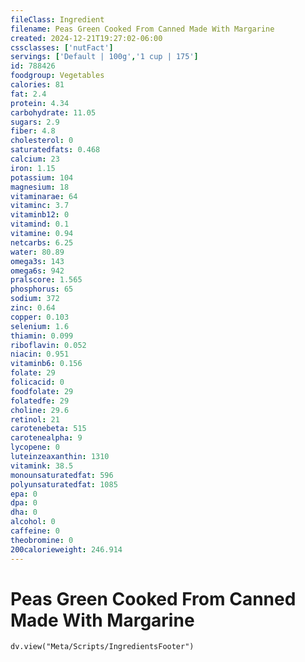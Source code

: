```yaml
---
fileClass: Ingredient
filename: Peas Green Cooked From Canned Made With Margarine
created: 2024-12-21T19:27:02-06:00
cssclasses: ['nutFact']
servings: ['Default | 100g','1 cup | 175']
id: 788426
foodgroup: Vegetables
calories: 81
fat: 2.4
protein: 4.34
carbohydrate: 11.05
sugars: 2.9
fiber: 4.8
cholesterol: 0
saturatedfats: 0.468
calcium: 23
iron: 1.15
potassium: 104
magnesium: 18
vitaminarae: 64
vitaminc: 3.7
vitaminb12: 0
vitamind: 0.1
vitamine: 0.94
netcarbs: 6.25
water: 80.89
omega3s: 143
omega6s: 942
pralscore: 1.565
phosphorus: 65
sodium: 372
zinc: 0.64
copper: 0.103
selenium: 1.6
thiamin: 0.099
riboflavin: 0.052
niacin: 0.951
vitaminb6: 0.156
folate: 29
folicacid: 0
foodfolate: 29
folatedfe: 29
choline: 29.6
retinol: 21
carotenebeta: 515
carotenealpha: 9
lycopene: 0
luteinzeaxanthin: 1310
vitamink: 38.5
monounsaturatedfat: 596
polyunsaturatedfat: 1085
epa: 0
dpa: 0
dha: 0
alcohol: 0
caffeine: 0
theobromine: 0
200calorieweight: 246.914
---
```


# Peas Green Cooked From Canned Made With Margarine

```dataviewjs
dv.view("Meta/Scripts/IngredientsFooter")
```